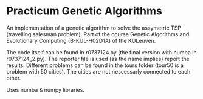# Practicum Genetic Algorithms

An implementation of a genetic algorithm to solve the assymetric TSP (travelling salesman problem). Part of the course Genetic Algorithms and Evolutionary Computing (B-KUL-H02D1A) of the KULeuven.

The code itself can be found in r0737124.py (the final version with numba in r0737124_2.py). The reporter file is used (as the name implies) report the results. Different problems can be found in the tours folder (tour50 is a problem with 50 cities). The cities are not nescessarly connected to each other.

Uses numba & numpy libraries.
